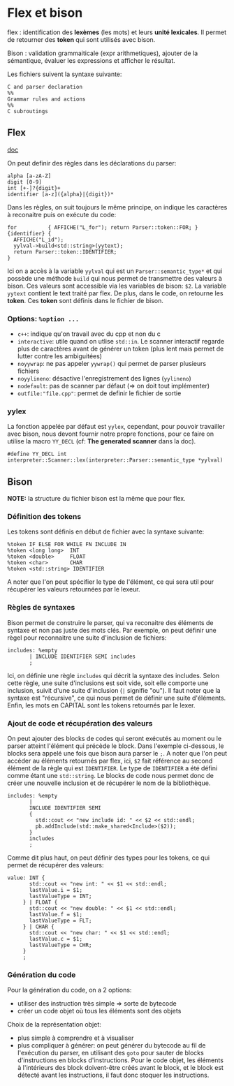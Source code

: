 # Flex et bison

flex
: identification des **lexèmes** (les mots) et leurs **unité lexicales**. Il
permet de retourner des **token** qui sont utilisés avec bison.

Bison
: validation grammaiticale (expr arithmetiques), ajouter de la sémantique,
  évaluer les expressions et afficher le résultat.


Les fichiers suivent la syntaxe suivante:

```
C and parser declaration
%%
Grammar rules and actions
%%
C subroutings
```

## Flex

[doc](https://ftp.gnu.org/old-gnu/Manuals/flex-2.5.4/html_mono/flex.html)

On peut definir des règles dans les déclarations du parser:

```
alpha [a-zA-Z]
digit [0-9]
int [+-]?{digit}+
identifier [a-z]({alpha}|{digit})*
```

Dans les règles, on suit toujours le même principe, on indique les caractères à
reconaitre puis on exécute du code:

```
for          { AFFICHE("L_for"); return Parser::token::FOR; }
{identifier} {
  AFFICHE("L_id");
  yylval->build<std::string>(yytext);
  return Parser::token::IDENTIFIER;
}
```

Ici on a accès à la variable `yylval` qui est un `Parser::semantic_type*` et qui
possède une méthode `build` qui nous permet de transmettre des valeurs à bison.
Ces valeurs sont accessible via les variables de bison: `$2`. La variable
`yytext` contient le text traité par flex. De plus, dans le code, on retourne
les **token**. Ces **token** sont définis dans le fichier de bison.

### Options: `%option ...`

- `c++`: indique qu'on travail avec du cpp et non du c
- `interactive`: utile quand on utlise `std::in`. Le scanner interactif regarde
  plus de caractères avant de générer un token (plus lent mais permet de lutter
  contre les ambiguitées)
- `noyywrap`: ne pas appeler `yywrap()` qui permet de parser plusieurs fichiers
- `noyylineno`: désactive l'enregistrement des lignes (`yylineno`)
- `nodefault`: pas de scanner par défaut (=> on doit tout implémenter)
- `outfile:"file.cpp"`: permet de definir le fichier de sortie

### yylex

La fonction appelée par défaut est `yylex`, cependant, pour pouvoir travailler
avec bison, nous devont fournir notre propre fonctions, pour ce faire on
utilise la macro `YY_DECL` (cf: **The generated scanner** dans la doc).

```
#define YY_DECL int interpreter::Scanner::lex(interpreter::Parser::semantic_type *yylval)
```

## Bison

**NOTE:** la structure du fichier bison est la même que pour flex.

### Définition des tokens

Les tokens sont définis en début de fichier avec la syntaxe suivante:

```
%token IF ELSE FOR WHILE FN INCLUDE IN
%token <long long>  INT
%token <double>     FLOAT
%token <char>       CHAR
%token <std::string> IDENTIFIER
```

A noter que l'on peut spécifier le type de l'élément, ce qui sera util pour
récupérer les valeurs retournées par le lexeur.

### Règles de syntaxes

Bison permet de construire le parser, qui va reconaitre des éléments de syntaxe
et non pas juste des mots clés. Par exemple, on peut définir une règel pour
reconnaitre une suite d'inclusion de fichiers:

```
includes: %empty
       | INCLUDE IDENTIFIER SEMI includes
       ;
```

Ici, on définie une règle `includes` qui décrit la syntaxe des includes. Selon
cette règle, une suite d'inclusions est soit vide, soit elle comporte une
inclusion, suivit d'une suite d'inclusion (`|` signifie "ou"). Il faut noter que
la syntaxe est "récursive", ce qui nous permet de définir une suite d'éléments.
Enfin, les mots en CAPITAL sont les tokens retournés par le lexer.

### Ajout de code et récupération des valeurs

On peut ajouter des blocks de codes qui seront exécutés au moment ou le parser
atteint l'élément qui précède le block. Dans l'exemple ci-dessous, le blocks
sera appelé une fois que bison aura parser le `;`. A noter que l'on peut accéder
au éléments retournés par flex, ici, `$2` fait référence au second élément de la
règle qui est `IDENTIFIER`. Le type de `IDENTIFIER` a été défini comme étant une
`std::string`. Le blocks de code nous permet donc de créer une nouvelle
inclusion et de récupérer le nom de la bibliothèque.

```
includes: %empty
       |
       INCLUDE IDENTIFIER SEMI
       {
         std::cout << "new include id: " << $2 << std::endl;
         pb.addInclude(std::make_shared<Include>($2));
       }
       includes
       ;
```

Comme dit plus haut, on peut définir des types pour les tokens, ce qui permet de
récupérer des valeurs:

```
value: INT {
       std::cout << "new int: " << $1 << std::endl;
       lastValue.i = $1;
       lastValueType = INT;
     } | FLOAT {
       std::cout << "new double: " << $1 << std::endl;
       lastValue.f = $1;
       lastValueType = FLT;
     } | CHAR {
       std::cout << "new char: " << $1 << std::endl;
       lastValue.c = $1;
       lastValueType = CHR;
     }
     ;
```

### Génération du code

Pour la génération du code, on a 2 options:
- utiliser des instruction très simple => sorte de bytecode
- créer un code objet où tous les éléments sont des objets

Choix de la représentation objet:
- plus simple à comprendre et à visualiser
- plus compliquer à générer: on peut générer du bytecode au fil de l'exécution
  du parser, en utilisant des `goto` pour sauter de blocks d'instructions en
  blocks d'instructions. Pour le code objet, les éléments à l'intérieurs des
  block doivent-être créés avant le block, et le block est détecté avant les
  instructions, il faut donc stoquer les instructions.
